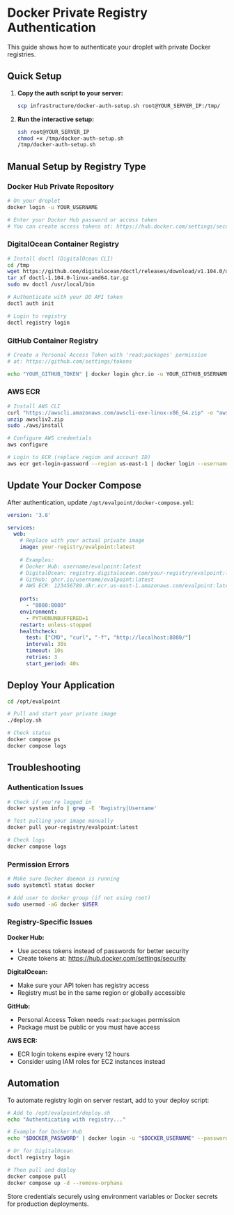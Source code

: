 # Docker Private Registry Authentication

This guide shows how to authenticate your droplet with private Docker registries.

## Quick Setup

1. **Copy the auth script to your server:**
   ```bash
   scp infrastructure/docker-auth-setup.sh root@YOUR_SERVER_IP:/tmp/
   ```

2. **Run the interactive setup:**
   ```bash
   ssh root@YOUR_SERVER_IP
   chmod +x /tmp/docker-auth-setup.sh
   /tmp/docker-auth-setup.sh
   ```

## Manual Setup by Registry Type

### Docker Hub Private Repository

```bash
# On your droplet
docker login -u YOUR_USERNAME

# Enter your Docker Hub password or access token
# You can create access tokens at: https://hub.docker.com/settings/security
```

### DigitalOcean Container Registry

```bash
# Install doctl (DigitalOcean CLI)
cd /tmp
wget https://github.com/digitalocean/doctl/releases/download/v1.104.0/doctl-1.104.0-linux-amd64.tar.gz
tar xf doctl-1.104.0-linux-amd64.tar.gz
sudo mv doctl /usr/local/bin

# Authenticate with your DO API token
doctl auth init

# Login to registry
doctl registry login
```

### GitHub Container Registry

```bash
# Create a Personal Access Token with 'read:packages' permission
# at: https://github.com/settings/tokens

echo "YOUR_GITHUB_TOKEN" | docker login ghcr.io -u YOUR_GITHUB_USERNAME --password-stdin
```

### AWS ECR

```bash
# Install AWS CLI
curl "https://awscli.amazonaws.com/awscli-exe-linux-x86_64.zip" -o "awscliv2.zip"
unzip awscliv2.zip
sudo ./aws/install

# Configure AWS credentials
aws configure

# Login to ECR (replace region and account ID)
aws ecr get-login-password --region us-east-1 | docker login --username AWS --password-stdin 123456789.dkr.ecr.us-east-1.amazonaws.com
```

## Update Your Docker Compose

After authentication, update `/opt/evalpoint/docker-compose.yml`:

```yaml
version: '3.8'

services:
  web:
    # Replace with your actual private image
    image: your-registry/evalpoint:latest
    
    # Examples:
    # Docker Hub: username/evalpoint:latest
    # DigitalOcean: registry.digitalocean.com/your-registry/evalpoint:latest
    # GitHub: ghcr.io/username/evalpoint:latest
    # AWS ECR: 123456789.dkr.ecr.us-east-1.amazonaws.com/evalpoint:latest
    
    ports:
      - "8080:8080"
    environment:
      - PYTHONUNBUFFERED=1
    restart: unless-stopped
    healthcheck:
      test: ["CMD", "curl", "-f", "http://localhost:8080/"]
      interval: 30s
      timeout: 10s
      retries: 3
      start_period: 40s
```

## Deploy Your Application

```bash
cd /opt/evalpoint

# Pull and start your private image
./deploy.sh

# Check status
docker compose ps
docker compose logs
```

## Troubleshooting

### Authentication Issues
```bash
# Check if you're logged in
docker system info | grep -E 'Registry|Username'

# Test pulling your image manually
docker pull your-registry/evalpoint:latest

# Check logs
docker compose logs
```

### Permission Errors
```bash
# Make sure Docker daemon is running
sudo systemctl status docker

# Add user to docker group (if not using root)
sudo usermod -aG docker $USER
```

### Registry-Specific Issues

**Docker Hub:**
- Use access tokens instead of passwords for better security
- Create tokens at: https://hub.docker.com/settings/security

**DigitalOcean:**
- Make sure your API token has registry access
- Registry must be in the same region or globally accessible

**GitHub:**
- Personal Access Token needs `read:packages` permission
- Package must be public or you must have access

**AWS ECR:**
- ECR login tokens expire every 12 hours
- Consider using IAM roles for EC2 instances instead

## Automation

To automate registry login on server restart, add to your deploy script:

```bash
# Add to /opt/evalpoint/deploy.sh
echo "Authenticating with registry..."

# Example for Docker Hub
echo "$DOCKER_PASSWORD" | docker login -u "$DOCKER_USERNAME" --password-stdin

# Or for DigitalOcean
doctl registry login

# Then pull and deploy
docker compose pull
docker compose up -d --remove-orphans
```

Store credentials securely using environment variables or Docker secrets for production deployments.